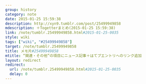 ```yaml
---
group: history
category: note
date: 2015-01-25 15:59:38
description: http://xyn9.tumblr.com/post/25499949858
mdescription: ＋Togetterまとめ(2015-01-25 15:59:38)
link: /note/tumblr.25499949858.html#2015-01-25-0035
style: wiki
tags: ["wiki", "#25499949858"]
target: /note/tumblr.25499949858
title: メモ片#25499949858
mtitle: “関連・その他”の項目にニュース記事＋はてブエントリへのリンク追加
layout: redirect
redirect:
  url: /note/tumblr.25499949858.html#2015-01-25-0035
  delay: 0
---
```

